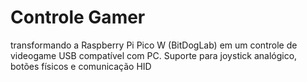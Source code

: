 # Controle Gamer
 transformando a Raspberry Pi Pico W (BitDogLab) em um controle de videogame USB compatível com PC. Suporte para joystick analógico, botões físicos e comunicação HID

